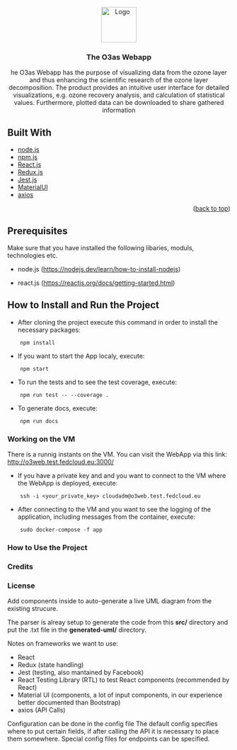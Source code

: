 <div id="top"></div>


<!-- PROJECT LOGO -->
<br />
<div align="center">
  <a href="https://git.scc.kit.edu/synergy.o3as/o3webapp/-/blob/issue_readMe_%2365/public">
    <img src="public/O3asWepAppIcon.ico" alt="Logo" width="80" height="80">
  </a>

<h3 align="center">The O3as Webapp</h3>

  <p align="center">
    he O3as Webapp has the purpose of visualizing data from the ozone layer
    and thus enhancing the scientific research of the ozone layer decomposition.
    The product provides an intuitive user interface for detailed visualizations,
    e.g. ozone recovery analysis, and calculation of statistical values. Furthermore, plotted data can be downloaded to share gathered information
  </p>
</div>

## Built With

- [node.js](https://nodejs.org/en/)
- [npm.js](https://www.npmjs.com/)
- [React.js](https://reactjs.org/)
- [Redux.js](https://redux.js.org/)
- [Jest.js](https://jestjs.io/)
- [MaterialUI](https://mui.com/)
- [axios](https://axios-http.com/docs/intro)

<p align="right">(<a href="#top">back to top</a>)</p>

## Prerequisites

Make sure that you have installed the following libaries, moduls, technologies etc.

- node.js (https://nodejs.dev/learn/how-to-install-nodejs)

- react.js (https://reactjs.org/docs/getting-started.html)

## How to Install and Run the Project

- After cloning the project execute this command in order to install the necessary packages:

```
    npm install
```

- If you want to start the App localy, execute:

```
    npm start
```

- To run the tests and to see the test coverage, execute:

```
    npm run test -- --coverage .
```

- To generate docs, execute:

```
    npm run docs
```

### Working on the VM

There is a runnig instants on the VM. You can visit the WebApp via this link: http://o3web.test.fedcloud.eu:3000/

- If you have a private key and and you want to connect to the VM where the WebApp is deployed, execute:

```
    ssh -i <your_private_key> cloudadm@o3web.test.fedcloud.eu
```

- After connecting to the VM and you want to see the logging of the application, including messages from the container, execute:

```
    sudo docker-compose -f app
```

### How to Use the Project

### Credits

### License

Add components inside to auto-generate a live UML diagram from the existing strucure.

The parser is alreay setup to generate the code from this **src/** directory and put the .txt file in the **generated-uml/** directory.

Notes on frameworks we want to use:

- React
- Redux (state handling)
- Jest (testing, also mantained by Facebook)
- React Testing Library (RTL) to test React components (recommended by React)
- Material UI (components, a lot of input components, in our experience better documented than Bootstrap)
- axios (API Calls)

Configuration can be done in the config file
The default config specifies where to put certain fields, if after calling the API it is necessary to place them somewhere.
Special config files for endpoints can be specified.
